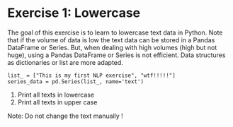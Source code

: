 # Exercise 1: Lowercase

The goal of this exercise is to learn to lowercase text data in Python. Note that if the volume of data is low the text data can be stored in a Pandas DataFrame or Series. But, when dealing with high volumes (high but not huge), using a Pandas DataFrame or Series is not efficient. Data structures as dictionaries or list are more adapted. 

```
list_ = ["This is my first NLP exercise", "wtf!!!!!"]
series_data = pd.Series(list_, name='text')

```
1. Print all texts in lowercase
2. Print all texts in upper case

Note: Do not change the text manually ! 